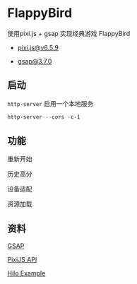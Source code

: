 # FlappyBird

使用pixi.js + gsap 实现经典游戏 FlappyBird

- pixi.js@v6.5.9

- gsap@3.7.0

## 启动

`http-server` 启用一个本地服务

```powershell
http-server --cors -c-1
```

## 功能

重新开始

历史高分

设备适配

资源加载

## 资料

[GSAP](https://greensock.com/docs/)

[PixiJS API](https://pixijs.download/release/docs/index.html)

[Hilo Example](https://hiloteam.github.io/examples/index.html)


